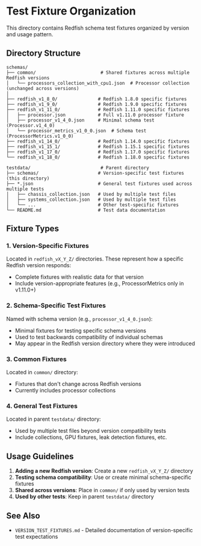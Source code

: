 # Test Fixture Organization

This directory contains Redfish schema test fixtures organized by version and usage pattern.

## Directory Structure

```
schemas/
├── common/                        # Shared fixtures across multiple Redfish versions
│   └── processors_collection_with_cpu1.json  # Processor collection (unchanged across versions)
│
├── redfish_v1_8_0/               # Redfish 1.8.0 specific fixtures
├── redfish_v1_9_0/               # Redfish 1.9.0 specific fixtures
├── redfish_v1_11_0/              # Redfish 1.11.0 specific fixtures
│   ├── processor.json            # Full v1.11.0 processor fixture
│   ├── processor_v1_4_0.json     # Minimal schema test (Processor.v1_4_0)
│   └── processor_metrics_v1_0_0.json  # Schema test (ProcessorMetrics.v1_0_0)
├── redfish_v1_14_0/              # Redfish 1.14.0 specific fixtures
├── redfish_v1_15_1/              # Redfish 1.15.1 specific fixtures
├── redfish_v1_17_0/              # Redfish 1.17.0 specific fixtures
└── redfish_v1_18_0/              # Redfish 1.18.0 specific fixtures

testdata/                          # Parent directory
├── schemas/                      # Version-specific test fixtures (this directory)
├── *.json                        # General test fixtures used across multiple tests
│   ├── chassis_collection.json   # Used by multiple test files
│   ├── systems_collection.json   # Used by multiple test files
│   └── ...                       # Other test-specific fixtures
└── README.md                     # Test data documentation
```

## Fixture Types

### 1. Version-Specific Fixtures
Located in `redfish_vX_Y_Z/` directories. These represent how a specific Redfish version responds:
- Complete fixtures with realistic data for that version
- Include version-appropriate features (e.g., ProcessorMetrics only in v1.11.0+)

### 2. Schema-Specific Test Fixtures
Named with schema version (e.g., `processor_v1_4_0.json`):
- Minimal fixtures for testing specific schema versions
- Used to test backwards compatibility of individual schemas
- May appear in the Redfish version directory where they were introduced

### 3. Common Fixtures
Located in `common/` directory:
- Fixtures that don't change across Redfish versions
- Currently includes processor collections

### 4. General Test Fixtures
Located in parent `testdata/` directory:
- Used by multiple test files beyond version compatibility tests
- Include collections, GPU fixtures, leak detection fixtures, etc.

## Usage Guidelines

1. **Adding a new Redfish version**: Create a new `redfish_vX_Y_Z/` directory
2. **Testing schema compatibility**: Use or create minimal schema-specific fixtures
3. **Shared across versions**: Place in `common/` if only used by version tests
4. **Used by other tests**: Keep in parent `testdata/` directory

## See Also
- `VERSION_TEST_FIXTURES.md` - Detailed documentation of version-specific test expectations